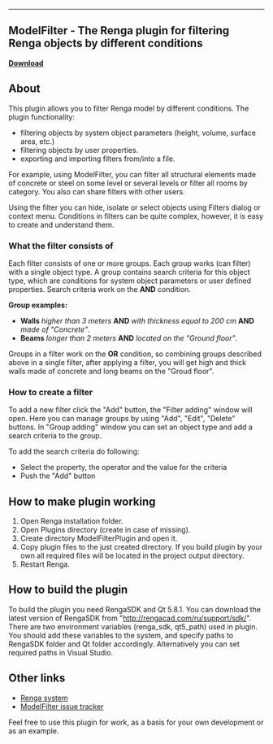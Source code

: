------------------------------------------------------------
ModelFilter - The Renga plugin for filtering Renga objects by different conditions
------------------------------------------------------------
**[Download](https://github.com/RengaSoftware/ModelFilter/releases)**

About
-----

This plugin allows you to filter Renga model by different conditions. 
The plugin functionality:
*   filtering objects by system object parameters (height, volume, surface area, etc.)
*   filtering objects by user properties.
*   exporting and importing filters from/into a file.

For example, using ModelFilter, you can filter all structural elements made of concrete or steel on some level or several levels or filter all rooms by category. You also can share filters with other users.

Using the filter you can hide, isolate or select objects using Filters dialog or context menu. Conditions in filters can be quite complex, however, it is easy to create and understand them.

### What the filter consists of

Each filter consists of one or more groups. Each group works (can filter) with a single object type.
A group contains search criteria for this object type, which are conditions for system object parameters 
or user defined properties. Search criteria work on the **AND** condition. 

**Group examples:** 
*   **Walls** _higher than 3 meters_ **AND** _with thickness equal to 200 cm_  **AND** _made of "Concrete"_.
*   **Beams** _longer than 2 meters_ **AND** _located on the "Ground floor"_.

Groups in a filter work on the **OR** condition, so combining groups described above in a single 
filter, after applying a filter, you will get high and thick walls made of concrete and long beams on the "Groud floor".

### How to create a filter

To add a new filter сlick the "Add" button, the "Filter adding" window will open. Here you can manage groups by using "Add", "Edit", "Delete" buttons.
In "Group adding" window you can set an object type and add a search criteria to the group.

To add the search criteria do following:
*   Select the property, the operator and the value for the criteria
*   Push the "Add" button

How to make plugin working
-----

1. Open Renga installation folder.
2. Open Plugins directory (create in case of missing).
3. Create directory ModelFilterPlugin and open it.
4. Copy plugin files to the just created directory. If you build plugin by your own all required files will be located in the project output directory.
5. Restart Renga.

How to build the plugin
-----

To build the plugin you need RengaSDK and Qt 5.8.1.
You can download the latest version of RengaSDK from "http://rengacad.com/ru/support/sdk/".
There are two environment variables (renga_sdk, qt5_path) used in plugin.
You should add these variables to the system, and specify paths to RengaSDK folder and Qt folder accordingly.
Alternatively you can set required paths in Visual Studio.

Other links
-----

- [Renga system](http://rengacad.com/)
- [ModelFilter issue tracker](https://github.com/RengaSoftware/ModelFilter/issues)


Feel free to use this plugin for work, as a basis for your own development or as an example.
